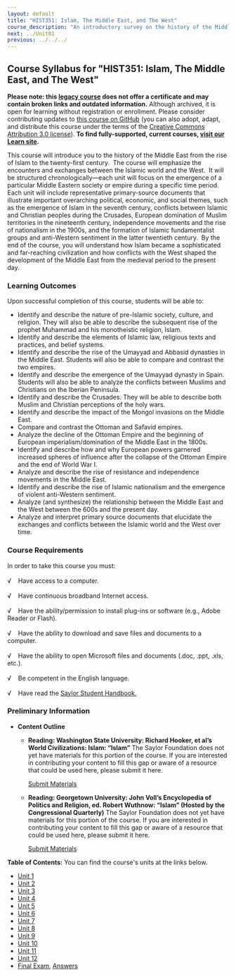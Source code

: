 ```yaml
---
layout: default
title: "HIST351: Islam, The Middle East, and The West"
course_description: "An introductory survey on the history of the Middle East from the rise of Islam in the 7th century to the present, with particular emphasis on the interactions between the Islamic world and the West."
next: ../Unit01
previous: ../../../
---
```

Course Syllabus for "HIST351: Islam, The Middle East, and The West"
-------------------------------------------------------------------

**Please note: this [legacy course](https://sayloracademy.zendesk.com/hc/en-us/articles/206089967) does not offer a certificate and may contain 
broken links and outdated information.** Although archived, it is open 
for learning without registration or enrollment. Please consider contributing 
updates to [this course on GitHub](https://github.com/saylordotorg/course_hist351) 
(you can also adopt, adapt, and distribute this course under the terms of 
the [Creative Commons Attribution 3.0 license](http://creativecommons.org/licenses/by/3.0/)). **To find fully-supported, current courses, [visit our 
Learn site](https://learn.saylor.org).**

This course will introduce you to the history of the Middle East from
the rise of Islam to the twenty-first century.  The course will
emphasize the encounters and exchanges between the Islamic world and the
West.  It will be structured chronologically—each unit will focus on the
emergence of a particular Middle Eastern society or empire during a
specific time period.  Each unit will include representative
primary-source documents that illustrate important overarching
political, economic, and social themes, such as the emergence of Islam
in the seventh century, conflicts between Islamic and Christian peoples
during the Crusades, European domination of Muslim territories in the
nineteenth century, independence movements and the rise of nationalism
in the 1900s, and the formation of Islamic fundamentalist groups and
anti-Western sentiment in the latter twentieth century.  By the end of
the course, you will understand how Islam became a sophisticated and
far-reaching civilization and how conflicts with the West shaped the
development of the Middle East from the medieval period to the present
day.

### Learning Outcomes

Upon successful completion of this course, students will be able to:

-   Identify and describe the nature of pre-Islamic society, culture,
    and religion. They will also be able to describe the subsequent rise
    of the prophet Muhammad and his monotheistic religion, Islam.
-   Identify and describe the elements of Islamic law, religious texts
    and practices, and belief systems.
-   Identify and describe the rise of the Umayyad and Abbasid dynasties
    in the Middle East. Students will also be able to compare and
    contrast the two empires.
-   Identify and describe the emergence of the Umayyad dynasty in Spain.
    Students will also be able to analyze the conflicts between Muslims
    and Christians on the Iberian Peninsula.
-   Identify and describe the Crusades. They will be able to describe
    both Muslim and Christian perceptions of the holy wars.
-   Identify and describe the impact of the Mongol invasions on the
    Middle East.
-   Compare and contrast the Ottoman and Safavid empires.
-   Analyze the decline of the Ottoman Empire and the beginning of
    European imperialism/domination of the Middle East in the 1800s.
-   Identify and describe how and why European powers garnered increased
    spheres of influence after the collapse of the Ottoman Empire and
    the end of World War I.
-   Analyze and describe the rise of resistance and independence
    movements in the Middle East.
-   Identify and describe the rise of Islamic nationalism and the
    emergence of violent anti-Western sentiment.
-   Analyze (and synthesize) the relationship between the Middle East
    and the West between the 600s and the present day.
-   Analyze and interpret primary source documents that elucidate the
    exchanges and conflicts between the Islamic world and the West over
    time.

### Course Requirements

In order to take this course you must:  
    
 √    Have access to a computer.  
    
 √    Have continuous broadband Internet access.  
    
 √    Have the ability/permission to install plug-ins or software (e.g.,
Adobe Reader or Flash).  
    
 √    Have the ability to download and save files and documents to a
computer.  
    
 √    Have the ability to open Microsoft files and documents (.doc,
.ppt, .xls, etc.).  
    
 √    Be competent in the English language.  
        
 √    Have read the [Saylor Student
Handbook.](https://resources.saylor.org/archived/wp-content/uploads/2012/05/Saylor-StudentHandbook.pdf)

### Preliminary Information

-   **Content Outline**
    -   **Reading: Washington State University: Richard Hooker, et al’s
        World Civilizations: Islam: “Islam”**
        The Saylor Foundation does not yet have materials for this
        portion of the course. If you are interested in contributing
        your content to fill this gap or aware of a resource that could
        be used here, please submit it here.

        [Submit Materials](/contribute/)

    -   **Reading: Georgetown University: John Voll’s Encyclopedia of
        Politics and Religion, ed. Robert Wuthnow: “Islam” (Hosted by
        the Congressional Quarterly)**
        The Saylor Foundation does not yet have materials for this
        portion of the course. If you are interested in contributing
        your content to fill this gap or aware of a resource that could
        be used here, please submit it here.

        [Submit Materials](/contribute/)

**Table of Contents:** You can find the course's units at the links below.

- [Unit 1](https://legacy.saylor.org/hist351/Unit01/)
- [Unit 2](https://legacy.saylor.org/hist351/Unit02/)
- [Unit 3](https://legacy.saylor.org/hist351/Unit03/)
- [Unit 4](https://legacy.saylor.org/hist351/Unit04/)
- [Unit 5](https://legacy.saylor.org/hist351/Unit05/)
- [Unit 6](https://legacy.saylor.org/hist351/Unit06/)
- [Unit 7](https://legacy.saylor.org/hist351/Unit07/)
- [Unit 8](https://legacy.saylor.org/hist351/Unit08/)
- [Unit 9](https://legacy.saylor.org/hist351/Unit09/)
- [Unit 10](https://legacy.saylor.org/hist351/Unit10/)
- [Unit 11](https://legacy.saylor.org/hist351/Unit11/)
- [Unit 12](https://legacy.saylor.org/hist351/Unit12/)
- [Final Exam](http://saylordotorg.github.io/LegacyExams/HIST/HIST351/HIST351-FinalExam.html), [Answers](http://saylordotorg.github.io/LegacyExams/HIST/HIST351/HIST351-FinalExam-Answers.html)
